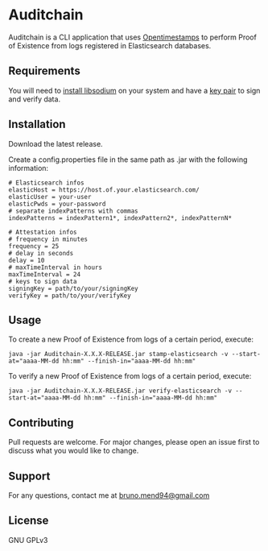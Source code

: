 # Auditchain

Auditchain is a CLI application that uses [Opentimestamps](https://opentimestamps.org/) to perform Proof of Existence from logs registered in Elasticsearch databases.

## Requirements

You will need to [install libsodium](https://libsodium.gitbook.io/doc/installation) on your system and have a [key pair](https://libsodium.gitbook.io/doc/public-key_cryptography/public-key_signatures) to sign and verify data.

## Installation

Download the latest release.

Create a config.properties file in the same path as .jar with the following information:

```
# Elasticsearch infos
elasticHost = https://host.of.your.elasticsearch.com/
elasticUser = your-user
elasticPwds = your-password
# separate indexPatterns with commas
indexPatterns = indexPattern1*, indexPattern2*, indexPatternN*

# Attestation infos
# frequency in minutes 
frequency = 25
# delay in seconds
delay = 10
# maxTimeInterval in hours
maxTimeInterval = 24
# keys to sign data
signingKey = path/to/your/signingKey
verifyKey = path/to/your/verifyKey
```

## Usage

To create a new Proof of Existence from logs of a certain period, execute:

```
java -jar Auditchain-X.X.X-RELEASE.jar stamp-elasticsearch -v --start-at="aaaa-MM-dd hh:mm" --finish-in="aaaa-MM-dd hh:mm"
```

To verify a new Proof of Existence from logs of a certain period, execute:

```
java -jar Auditchain-X.X.X-RELEASE.jar verify-elasticsearch -v --start-at="aaaa-MM-dd hh:mm" --finish-in="aaaa-MM-dd hh:mm"
```

## Contributing
Pull requests are welcome. For major changes, please open an issue first to discuss what you would like to change.

## Support
For any questions, contact me at bruno.mend94@gmail.com

## License
GNU GPLv3
